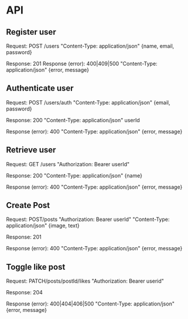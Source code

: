 # API

## Register user

Request: POST /users "Content-Type: application/json" {name, email, password}

Response: 201
Response (error): 400|409|500 "Content-Type: application/json" {error, message}

## Authenticate user

Request: POST /users/auth "Content-Type: application/json" {email, password}

Response: 200 "Content-Type: application/json" userId

Response (error): 400 "Content-Type: application/json" {error, message}

## Retrieve user

Request: GET /users "Authorization: Bearer userId"

Response: 200 "Content-Type: application/json" {name}

Response (error): 400 "Content-Type: application/json" {error, message}

## Create Post

Request: POST/posts "Authorization: Bearer userId" "Content-Type: application/json" {image, text}

Response: 201

Response (error): 400 "Content-Type: application/json" {error, message} 

## Toggle like post

Request: PATCH/posts/postId/likes "Authorization: Bearer userid"

Response: 204

Response (error): 400|404|406|500 "Content-Type: application/json" {error, message}